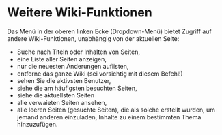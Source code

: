 
# Weitere Wiki-Funktionen

Das Menü in der oberen linken Ecke \(Dropdown-Menü\) bietet Zugriff auf andere Wiki-Funktionen, unabhängig von der aktuellen Seite:

* Suche nach Titeln oder Inhalten von Seiten,
* eine Liste aller Seiten anzeigen,
* nur die neuesten Änderungen auflisten,
* entferne das ganze Wiki \(sei vorsichtig mit diesem Befehl!\)
* sehen Sie die aktivsten Benutzer,
* siehe die am häufigsten besuchten Seiten,
* siehe die aktuellsten Seiten
* alle verwaieten Seiten ansehen,
* alle leeren Seiten \(gesuchte Seiten\), die als solche erstellt wurden, um jemand anderen einzuladen, Inhalte zu einem bestimmten Thema hinzuzufügen.